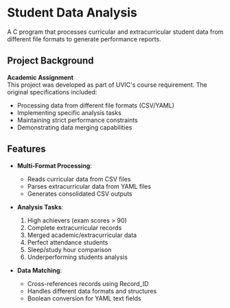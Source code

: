 # Student Data Analysis

A C program that processes curricular and extracurricular student data from different file formats to generate performance reports.


## Project Background

**Academic Assignment**  
This project was developed as part of UVIC's course requirement. The original specifications included:
- Processing data from different file formats (CSV/YAML)
- Implementing specific analysis tasks
- Maintaining strict performance constraints
- Demonstrating data merging capabilities

  
## Features

- **Multi-Format Processing**:
  - Reads curricular data from CSV files
  - Parses extracurricular data from YAML files
  - Generates consolidated CSV outputs

- **Analysis Tasks**:
  1. High achievers (exam scores > 90)
  2. Complete extracurricular records
  3. Merged academic/extracurricular data
  4. Perfect attendance students
  5. Sleep/study hour comparison
  6. Underperforming students analysis

- **Data Matching**:
  - Cross-references records using Record_ID
  - Handles different data formats and structures
  - Boolean conversion for YAML text fields

